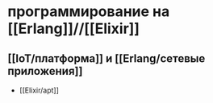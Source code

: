 # программирование на [[Erlang]]//[[Elixir]]
## [[IoT/платформа]] и [[Erlang/сетевые приложения]]

- [[Elixir/apt]]